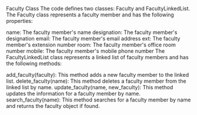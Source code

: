 Faculty Class
The code defines two classes: Faculty and FacultyLinkedList. The Faculty class represents a faculty member and has the following properties:

name: The faculty member's name
designation: The faculty member's designation
email: The faculty member's email address
ext: The faculty member's extension number
room: The faculty member's office room number
mobile: The faculty member's mobile phone number
The FacultyLinkedList class represents a linked list of faculty members and has the following methods:

add_faculty(faculty): This method adds a new faculty member to the linked list.
delete_faculty(name): This method deletes a faculty member from the linked list by name.
update_faculty(name, new_faculty): This method updates the information for a faculty member by name.
search_faculty(name): This method searches for a faculty member by name and returns the faculty object if found.